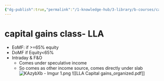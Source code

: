 ```yaml
---
{"dg-publish":true,"permalink":"/1-knowledge-hub/3-library/b-courses/capital-gains-lla/capital-gains/","noteIcon":""}
---
```


# capital gains class- LLA

- EoMF: if >=65% equity
- DoMF if Equity<65%
- Intraday & F&O
    - Comes under speculative income
    - So comes as other income source, comes directly under slab
    ![KAzybXb - Imgur 1.png](/img/user/Obsidian%20Functional%20Stuff/z-All%20pdfs,%20Images%20&%20Small%20Excalidraws/KAzybXb%20-%20Imgur%201.png)
![[LLA Capital gains_organized.pdf]]